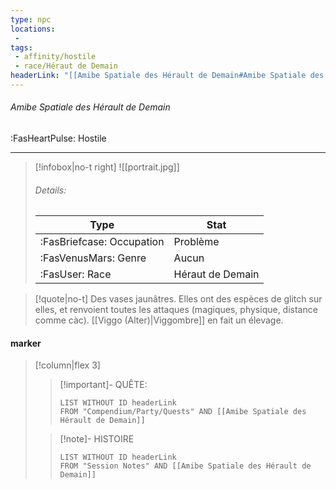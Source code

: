 ```yaml
---
type: npc
locations:
 - 
tags:
 - affinity/hostile
 - race/Héraut de Demain
headerLink: "[[Amibe Spatiale des Hérault de Demain#Amibe Spatiale des Hérault de Demain]]"
---
```

###### Amibe Spatiale des Hérault de Demain
<span class="sub2">:FasHeartPulse: Hostile </span>
___

> [!infobox|no-t right]
> ![[portrait.jpg]]
> ###### Details:
> | Type | Stat |
> | ---- | ---- |
> | :FasBriefcase: Occupation |  Problème |
> | :FasVenusMars: Genre | Aucun  |
> | :FasUser: Race | Héraut de Demain |
<span class="clearfix"></span>

> [!quote|no-t]
>Des vases jaunâtres. Elles ont des espèces de glitch sur elles, et renvoient toutes les attaques (magiques, physique, distance comme càc).
>[[Viggo (Alter)|Viggombre]] en fait un élevage.
#### marker
> [!column|flex 3]
>> [!important]- QUÊTE:
>>```dataview
>>LIST WITHOUT ID headerLink
>>FROM "Compendium/Party/Quests" AND [[Amibe Spatiale des Hérault de Demain]]
>
>>[!note]- HISTOIRE
>>```dataview
>>LIST WITHOUT ID headerLink
>>FROM "Session Notes" AND [[Amibe Spatiale des Hérault de Demain]]
